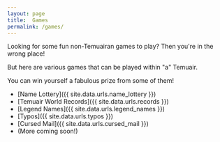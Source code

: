 ```yaml
---
layout: page
title:  Games
permalink: /games/
---
```


Looking for some fun non-Temuairan games to play? Then you're in the wrong place!

But here are various games that can be played within "a" Temuair.

You can win yourself a fabulous prize from some of them!

- [Name Lottery]({{ site.data.urls.name_lottery }})
- [Temuair World Records]({{ site.data.urls.records }})
- [Legend Names]({{ site.data.urls.legend_names }})
- [Typos]({{ site.data.urls.typos }})
- [Cursed Mail]({{ site.data.urls.cursed_mail }})
- (More coming soon!)

